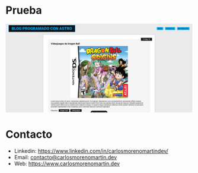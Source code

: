 # Prueba
![Blog sencillo con Astro](public/image/blogImage.png)

# Contacto
- Linkedin: https://www.linkedin.com/in/carlosmorenomartindev/
- Email: contacto@carlosmorenomartin.dev
- Web: https://www.carlosmorenomartin.dev